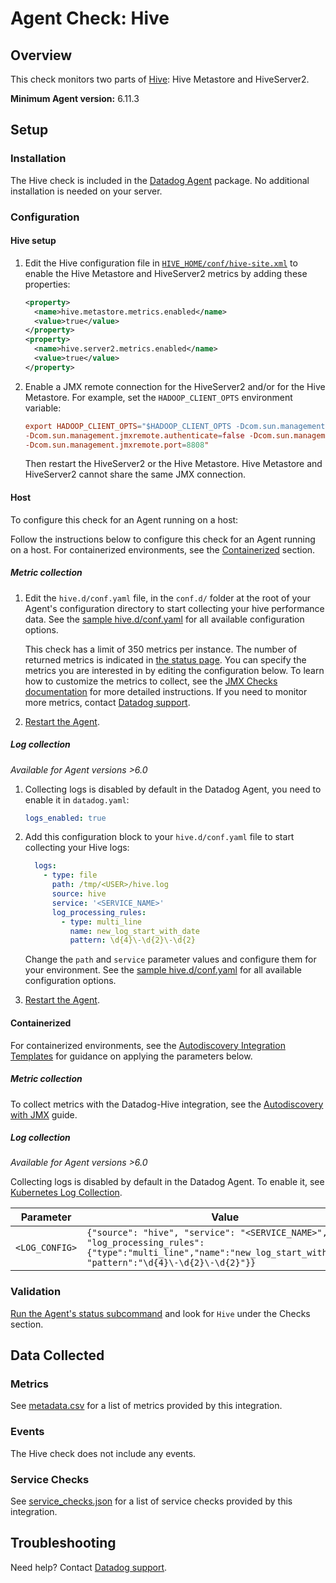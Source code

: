 # Agent Check: Hive

## Overview

This check monitors two parts of [Hive][1]: Hive Metastore and HiveServer2.

**Minimum Agent version:** 6.11.3

## Setup

### Installation

The Hive check is included in the [Datadog Agent][2] package. No additional installation is needed on your server.

### Configuration

#### Hive setup

1. Edit the Hive configuration file in [`HIVE_HOME/conf/hive-site.xml`][3] to enable the Hive Metastore and HiveServer2 metrics by adding these properties:

   ```xml
   <property>
     <name>hive.metastore.metrics.enabled</name>
     <value>true</value>
   </property>
   <property>
     <name>hive.server2.metrics.enabled</name>
     <value>true</value>
   </property>
   ```

2. Enable a JMX remote connection for the HiveServer2 and/or for the Hive Metastore. For example, set the `HADOOP_CLIENT_OPTS` environment variable:

   ```conf
   export HADOOP_CLIENT_OPTS="$HADOOP_CLIENT_OPTS -Dcom.sun.management.jmxremote \
   -Dcom.sun.management.jmxremote.authenticate=false -Dcom.sun.management.jmxremote.ssl=false \
   -Dcom.sun.management.jmxremote.port=8808"
   ```

   Then restart the HiveServer2 or the Hive Metastore. Hive Metastore and HiveServer2 cannot share the same JMX connection.

<!-- xxx tabs xxx -->
<!-- xxx tab "Host" xxx -->

#### Host

To configure this check for an Agent running on a host:

Follow the instructions below to configure this check for an Agent running on a host. For containerized environments, see the [Containerized](#containerized) section.

##### Metric collection

1. Edit the `hive.d/conf.yaml` file, in the `conf.d/` folder at the root of your Agent's configuration directory to start collecting your hive performance data. See the [sample hive.d/conf.yaml][4] for all available configuration options.

    This check has a limit of 350 metrics per instance. The number of returned metrics is indicated in [the status page][11]. You can specify the metrics you are interested in by editing the configuration below.
    To learn how to customize the metrics to collect, see the [JMX Checks documentation][5] for more detailed instructions. If you need to monitor more metrics, contact [Datadog support][6].

2. [Restart the Agent][7].

##### Log collection

_Available for Agent versions >6.0_

1. Collecting logs is disabled by default in the Datadog Agent, you need to enable it in `datadog.yaml`:

   ```yaml
   logs_enabled: true
   ```

2. Add this configuration block to your `hive.d/conf.yaml` file to start collecting your Hive logs:

   ```yaml
     logs:
       - type: file
         path: /tmp/<USER>/hive.log
         source: hive
         service: '<SERVICE_NAME>'
         log_processing_rules:
           - type: multi_line
             name: new_log_start_with_date
             pattern: \d{4}\-\d{2}\-\d{2}
   ```

    Change the `path` and `service` parameter values and configure them for your environment. See the [sample hive.d/conf.yaml][4] for all available configuration options.

3. [Restart the Agent][7].

<!-- xxz tab xxx -->
<!-- xxx tab "Containerized" xxx -->

#### Containerized

For containerized environments, see the [Autodiscovery Integration Templates][8] for guidance on applying the parameters below.

##### Metric collection

To collect metrics with the Datadog-Hive integration, see the [Autodiscovery with JMX][9] guide.

##### Log collection

_Available for Agent versions >6.0_

Collecting logs is disabled by default in the Datadog Agent. To enable it, see [Kubernetes Log Collection][10].

| Parameter      | Value                                                                                                                                                             |
| -------------- | ----------------------------------------------------------------------------------------------------------------------------------------------------------------- |
| `<LOG_CONFIG>` | `{"source": "hive", "service": "<SERVICE_NAME>", "log_processing_rules":{"type":"multi_line","name":"new_log_start_with_date", "pattern":"\d{4}\-\d{2}\-\d{2}"}}` |

<!-- xxz tab xxx -->
<!-- xxz tabs xxx -->

### Validation

[Run the Agent's status subcommand][11] and look for `Hive` under the Checks section.

## Data Collected

### Metrics

See [metadata.csv][12] for a list of metrics provided by this integration.

### Events

The Hive check does not include any events.

### Service Checks

See [service_checks.json][13] for a list of service checks provided by this integration.

## Troubleshooting

Need help? Contact [Datadog support][6].

[1]: https://cwiki.apache.org/confluence/display/Hive/Home
[2]: /account/settings/agent/latest
[3]: https://cwiki.apache.org/confluence/display/Hive/Configuration+Properties#ConfigurationProperties-Metrics
[4]: https://github.com/DataDog/integrations-core/blob/master/hive/datadog_checks/hive/data/conf.yaml.example
[5]: https://docs.datadoghq.com/integrations/java/
[6]: https://docs.datadoghq.com/help/
[7]: https://docs.datadoghq.com/agent/guide/agent-commands/#start-stop-and-restart-the-agent
[8]: https://docs.datadoghq.com/agent/kubernetes/integrations/
[9]: https://docs.datadoghq.com/agent/guide/autodiscovery-with-jmx/?tab=containerizedagent
[10]: https://docs.datadoghq.com/agent/kubernetes/log/
[11]: https://docs.datadoghq.com/agent/guide/agent-commands/#agent-status-and-information
[12]: https://github.com/DataDog/integrations-core/blob/master/hive/metadata.csv
[13]: https://github.com/DataDog/integrations-core/blob/master/hive/assets/service_checks.json
